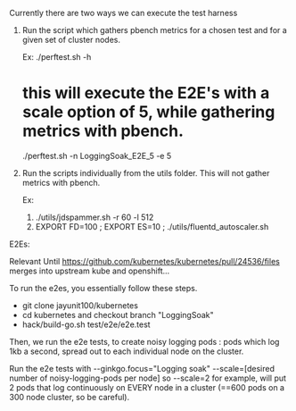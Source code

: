 Currently there are two ways we can execute the test harness


1. Run the script which gathers pbench metrics for a chosen test and for a given set of cluster nodes.

	Ex:
	  ./perftest.sh -h

	  # this will execute the E2E's with a scale option of 5, while gathering metrics with pbench.
	  ./perftest.sh -n LoggingSoak_E2E_5 -e 5


2. Run the scripts individually from the utils folder. This will not gather metrics with pbench.

	Ex: 
	  1) ./utils/jdspammer.sh -r 60 -l 512
	  2) EXPORT FD=100 ; EXPORT ES=10 ; ./utils/fluentd_autoscaler.sh 



E2Es:

Relevant Until https://github.com/kubernetes/kubernetes/pull/24536/files merges into upstream kube and openshift...

To run the e2es, you essentially follow these steps.

- git clone jayunit100/kubernetes
- cd kubernetes and checkout branch "LoggingSoak"
- hack/build-go.sh test/e2e/e2e.test

Then, we run the e2e tests, to create noisy logging pods : pods which log 1kb a second, spread out to each individual node on the cluster.

Run the e2e tests with --ginkgo.focus="Logging soak" --scale=[desired number of noisy-logging-pods per node]
so --scale=2 for example, will put 2 pods that log continuously on EVERY node in a cluster (==600 pods on a 300 node cluster, so be careful).
